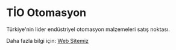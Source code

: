 # TİO Otomasyon
Türkiye'nin lider endüstriyel otomasyon malzemeleri satış noktası.

Daha fazla bilgi için: [Web Sitemiz](https://www.tiootomasyon.com)

